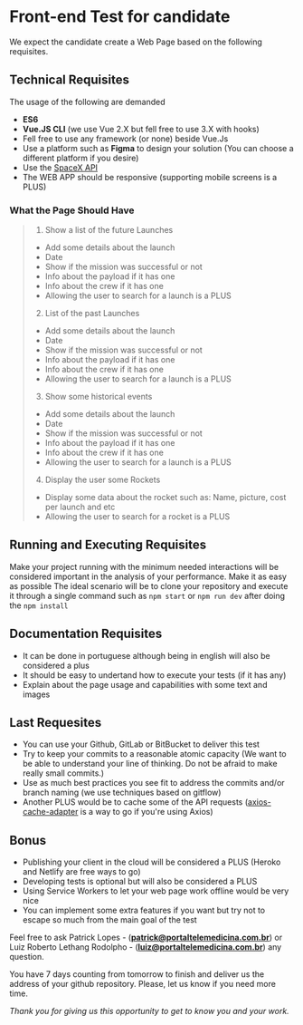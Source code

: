 
# Front-end Test for candidate
We expect the candidate create a Web Page based on the following requisites.

## Technical Requisites

The usage of the following are demanded
- **ES6**
- **Vue.JS CLI** (we use Vue 2.X but fell free to use 3.X with hooks)
- Fell free to use any framework (or none) beside Vue.Js
- Use a platform such as **Figma** to design your solution (You can choose a different platform if you desire)
- Use the [SpaceX API](https://github.com/r-spacex/SpaceX-API/blob/master/docs/v4/README.md)
- The WEB APP should be responsive (supporting mobile screens is a PLUS)

### What the Page Should Have
> 1. Show a list of the future Launches
> * Add some details about the launch
> * Date
> * Show if the mission was successful or not
> * Info about the payload if it has one
> * Info about the crew if it has one
> * Allowing the user to search for a launch is a PLUS
> 
> 2. List of the past Launches
> * Add some details about the launch
> * Date
> * Show if the mission was successful or not
> * Info about the payload if it has one
> * Info about the crew if it has one
> * Allowing the user to search for a launch is a PLUS
> 
> 3. Show some historical events
> * Add some details about the launch
> * Date
> * Show if the mission was successful or not
> * Info about the payload if it has one
> * Info about the crew if it has one
> * Allowing the user to search for a launch is a PLUS
> 
> 4. Display the user some Rockets
> * Display some data about the rocket such as: Name, picture, cost per launch and etc
> * Allowing the user to search for a rocket is a PLUS 

## Running and Executing Requisites
Make your project running with the minimum needed interactions will be considered important in the analysis of your performance.
Make it as easy as possible
The ideal scenario will be to clone your repository and execute it through a single command such as `npm start` or `npm run dev` after doing the `npm install`

## Documentation Requisites
- It can be done in portuguese although being in english will also be considered a plus
- It should be easy to undertand how to execute your tests (if it has any)
- Explain about the page usage and capabilities with some text and images

## Last Requesites
- You can use your Github, GitLab or BitBucket to deliver this test
- Try to keep your commits to a reasonable atomic capacity (We want to be able to understand your line of thinking. Do not be afraid to make really small commits.)
- Use as much best practices you see fit to address the commits and/or branch naming (we use techniques based on gitflow)
- Another PLUS would be to cache some of the API requests ([axios-cache-adapter](https://www.npmjs.com/package/axios-cache-adapter) is a way to go if you're using Axios)

## Bonus
- Publishing your client in the cloud will be considered a PLUS (Heroko and Netlify are free ways to go)
- Developing tests is optional but will also be considered a PLUS
- Using Service Workers to let your web page work offline would be very nice
- You can implement some extra features if you want but try not to escape so much from the main goal of the test

Feel free to ask Patrick Lopes - (**patrick@portaltelemedicina.com.br**) or Luiz Roberto Lethang Rodolpho - (**luiz@portaltelemedicina.com.br**) any question.

You have 7 days counting from tomorrow to finish and deliver us the address of your github repository. Please, let us know if you need more time.

*Thank you for giving us this opportunity to get to know you and your work.*
